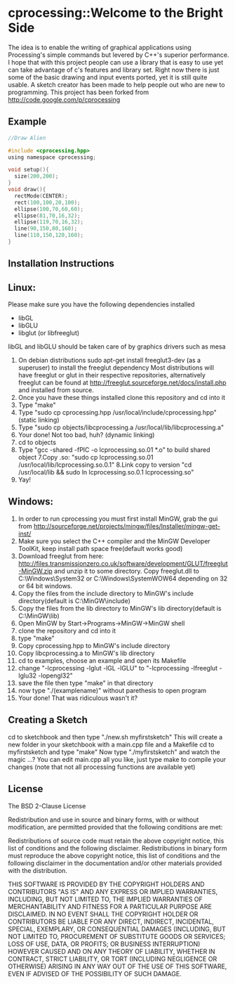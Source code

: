 cprocessing::Welcome to the Bright Side
=======================================

The idea is to enable the writing of graphical applications using Processing's simple commands but levered by C++'s superior performance.
I hope that with this project people can use a library that is easy to use yet can take advantage of c's features and library set.
Right now there is just some of the basic drawing and input events ported, yet it is still quite usable.
A sketch creator has been made to help people out who are new to programming.
This project has been forked from http://code.google.com/p/cprocessing



Example
-------

~~~~.c
//Draw Alien

#include <cprocessing.hpp>
using namespace cprocessing;

void setup(){
  size(200,200);
}
void draw(){
  rectMode(CENTER);
  rect(100,100,20,100);
  ellipse(100,70,60,60);
  ellipse(81,70,16,32); 
  ellipse(119,70,16,32); 
  line(90,150,80,160);
  line(110,150,120,160);
}
~~~~




Installation Instructions
-------------------------

## Linux:

Please make sure you have the following dependencies installed


* libGL
* libGLU
* libglut (or libfreeglut)


libGL and libGLU should be taken care of by graphics drivers such as mesa

1. On debian distributions sudo apt-get install freeglut3-dev  (as a superuser) to install the freeglut dependency
 Most distributions will have freeglut or glut in their respective repositories,
 alternatively freeglut can be found at http://freeglut.sourceforge.net/docs/install.php and installed from source.
2. Once you have these things installed clone this repository and cd into it
3. Type "make"
4. Type "sudo cp cprocessing.hpp /usr/local/include/cprocessing.hpp"
(static linking)
5. Type "sudo cp objects/libcprocessing.a /usr/local/lib/libcprocessing.a"
6. Your done! Not too bad, huh?
(dynamic linking)
5. cd to objects
6. Type "gcc -shared -fPIC -o lcprocessing.so.01 *.o" to build shared object
7.Copy .so: "sudo cp lcprocessing.so.01 /usr/local/lib/lcprocessing.so.0.1"
8.Link copy to version "cd /usr/local/lib && sudo ln lcprocessing.so.0.1 lcprocessing.so" 
9. Yay!

## Windows:


1. In order to run cprocessing you must first install MinGW, grab the gui from http://sourceforge.net/projects/mingw/files/Installer/mingw-get-inst/
2. Make sure you select the C++ compiler and the MinGW Developer ToolKit, keep install path space free(default works good)
3. Download freeglut from here: http://files.transmissionzero.co.uk/software/development/GLUT/freeglut-MinGW.zip and unzip it to some directory. Copy freeglut.dll to C:\Windows\System32 or C:\Windows\SystemWOW64 depending on 32 or 64 bit windows.
4. Copy the files from the include directory to MinGW's include directory(default is C:\MinGW\include)
5. Copy the files from the lib directory to MinGW's lib directory(default is C:\MinGW\lib)
6. Open MinGW by Start->Programs->MinGW->MinGW shell
7. clone the repository and cd into it
8. type "make"
9. Copy cprocessing.hpp to MinGW's include directory
10. Copy libcprocessing.a to MinGW's lib directory
11. cd to examples, choose an example and open its Makefile
12. change "-lcprocessing -lglut -lGL -lGLU" to "-lcprocessing -lfreeglut -lglu32 -lopengl32"
12. save the file then type "make" in that directory
13. now type "./(examplename)" without parethesis to open program
14. Your done! That was ridiculous wasn't it?



Creating a Sketch
-----------------

cd to sketchbook and then type "./new.sh myfirstsketch" 
This will create a new folder in your sketchbook with a main.cpp file and a Makefile
cd to myfirstsketch and type "make"
Now type "./myfirstsketch" and watch the magic ...?
You can edit main.cpp all you like, just type make to compile your changes
(note that not all processing functions are available yet)


License
-------

The BSD 2-Clause License

Redistribution and use in source and binary forms, with or without modification, are permitted provided that the following conditions are met:

Redistributions of source code must retain the above copyright notice, this list of conditions and the following disclaimer.
Redistributions in binary form must reproduce the above copyright notice, this list of conditions and the following disclaimer in the documentation and/or other materials provided with the distribution.

THIS SOFTWARE IS PROVIDED BY THE COPYRIGHT HOLDERS AND CONTRIBUTORS "AS IS" AND ANY EXPRESS OR IMPLIED WARRANTIES, INCLUDING, BUT NOT LIMITED TO, THE IMPLIED WARRANTIES OF MERCHANTABILITY AND FITNESS FOR A PARTICULAR PURPOSE ARE DISCLAIMED. IN NO EVENT SHALL THE COPYRIGHT HOLDER OR CONTRIBUTORS BE LIABLE FOR ANY DIRECT, INDIRECT, INCIDENTAL, SPECIAL, EXEMPLARY, OR CONSEQUENTIAL DAMAGES (INCLUDING, BUT NOT LIMITED TO, PROCUREMENT OF SUBSTITUTE GOODS OR SERVICES; LOSS OF USE, DATA, OR PROFITS; OR BUSINESS INTERRUPTION) HOWEVER CAUSED AND ON ANY THEORY OF LIABILITY, WHETHER IN CONTRACT, STRICT LIABILITY, OR TORT (INCLUDING NEGLIGENCE OR OTHERWISE) ARISING IN ANY WAY OUT OF THE USE OF THIS SOFTWARE, EVEN IF ADVISED OF THE POSSIBILITY OF SUCH DAMAGE.


